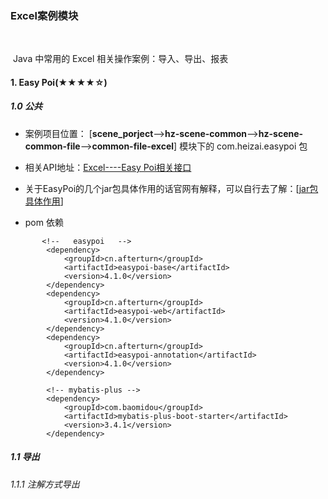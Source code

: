 ### Excel案例模块

​	

​	Java 中常用的 Excel 相关操作案例：导入、导出、报表



#### 1. Easy Poi(★★★★☆)

##### 1.0 公共

- 案例项目位置： [**scene_porject**——>**hz-scene-common**——>**hz-scene-common-file**——>**common-file-excel**] 模块下的 com.heizai.easypoi 包
- 相关API地址：[Excel----Easy Poi相关接口](https://console-docs.apipost.cn/preview/99ee1a31fca293bd/492a6d20f53c127e)

- 关于EasyPoi的几个jar包具体作用的话官网有解释，可以自行去了解：[[jar包具体作用](http://doc.wupaas.com/docs/easypoi/easypoi-1c0u8jachdq52)]
- pom 依赖

```
	   <!--   easypoi   -->
        <dependency>
            <groupId>cn.afterturn</groupId>
            <artifactId>easypoi-base</artifactId>
            <version>4.1.0</version>
        </dependency>
        <dependency>
            <groupId>cn.afterturn</groupId>
            <artifactId>easypoi-web</artifactId>
            <version>4.1.0</version>
        </dependency>
        <dependency>
            <groupId>cn.afterturn</groupId>
            <artifactId>easypoi-annotation</artifactId>
            <version>4.1.0</version>
        </dependency>

        <!-- mybatis-plus -->
        <dependency>
            <groupId>com.baomidou</groupId>
            <artifactId>mybatis-plus-boot-starter</artifactId>
            <version>3.4.1</version>
        </dependency>

```

##### 1.1 导出

###### 1.1.1 注解方式导出





